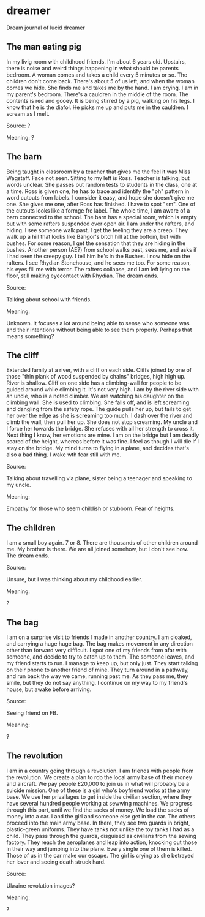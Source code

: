 dreamer
=======

Dream journal of lucid dreamer


The man eating pig
------------------

In my livig room with childhood friends. I'm about 6 years old. Upstairs, there is noise and weird things happening in what should be parents bedroom. A woman comes and takes a child every 5 minutes or so. The children don't come back. There's about 5 of us left, and when the woman comes we hide. She finds me and takes me by the hand. I am crying. I am in my parent's bedroom. There's a cauldren in the middle of the room. The contents is red and gooey. It is being stirred by a pig, walking on his legs. I know that he is the diafol. He picks me up and puts me in the cauldren. I scream as I melt.

Source: ?

Meaning: ?


The barn
--------

Being taught in classroom by a teacher that gives me the feel it was Miss Wagstaff. Face not seen. Sitting to my left is Ross. Teacher is talking, but words unclear. She passes out random tests to students in the class, one at a time. Ross is given one, he has to trace and identify the "ph" pattern in word cutouts from labels. I consider it easy, and hope she doesn't give me one. She gives me one, after Ross has finished. I have to spot "sm". One of the cutouts looks like a formge fre label. The whole time, I am aware of a barn connected to the school. The barn has a special room, which is empty but with some rafters suspended over open air. I am under the rafters, and hiding. I see someone walk past. I get the feeling they are a creep. They walk up a hill that looks like Bangor's bitch hill at the bottom, but with bushes. For some reason, I get the sensation that they are hiding in the bushes. Another person (AE?) from school walks past, sees me, and asks if I had seen the creepy guy. I tell him he's in the Bushes. I now hide on the rafters. I see Rhydian Stonehouse, and he sees me too. For some reason, his eyes fill me with terror. The rafters collapse, and I am left lying on the floor, still making eyecontact with Rhydian. The dream ends.

Source:

Talking about school with friends.

Meaning:

Unknown. It focuses a lot around being able to sense who someone was and their intentions without being able to see them properly. Perhaps that means something?


The cliff
---------

Extended family at a river, with a cliff on each side. Cliffs joined by one of those "thin plank of wood suspended by chains" bridges, high high up. River is shallow. Cliff on one side has a climbing-wall for people to be guided around while climbing it. It's not very high. I am by the river side with an uncle, who is a noted climber. We are watching his daughter on the climbing wall. She is used to climbing. She falls off, and is left screaming and dangling from the safety rope. The guide pulls her up, but fails to get her over the edge as she is screaming too much. I dash over the river and climb the wall, then pull her up. She does not stop screaming. My uncle and I force her towards the bridge. She refuses with all her strength to cross it. Next thing I know, her emotions are mine. I am on the bridge but I am deadly scared of the height, whereas before it was fine. I feel as though I will die if I stay on the bridge. My mind turns to flying in a plane, and decides that's also a bad thing. I wake wth fear still with me.

Source:

Talking about travelling via plane, sister being a teenager and speaking to my uncle.

Meaning:

Empathy for those who seem childish or stubborn. Fear of heights.

The children
------------

I am a small boy again. 7 or 8. There are thousands of other children around me. My brother is there. We are all joined somehow, but I don't see how. The dream ends.

Source:

Unsure, but I was thinking about my childhood earlier.

Meaning:

?

The bag
-------

I am on a surprise visit to friends I made in another country. I am cloaked, and carrying a huge huge bag. The bag makes movement in any direction other than forward very difficult. I spot one of my friends from afar with someone, and decide to try to catch up to them. The someone leaves, and my friend starts to run. I manage to keep up, but only just. They start talking on their phone to another friend of mine. They turn around in a pathway, and run back the way we came, running past me. As they pass me, they smile, but they do not say anything. I continue on my way to my friend's house, but awake before arriving.

Source:

Seeing friend on FB.

Meaning:

?

The revolution
--------------

I am in a country going through a revolution. I am friends with people from the revolution. We create a plan to rob the local army base of their money and aircraft. We pay people £20,000 to join us in what will probably be a suicide mission. One of these is a girl who's boyfriend works at the army base. We use her privallages to get inside the civilian section, where they have several hundred people working at sewwing machines. We progress through this part, until we find the sacks of money. We load the sacks of money into a car. I and the girl and someone else get in the car. The others proceed into the main army base. In there, they see two guards in bright, plastic-green uniforms. They have tanks not unlike the toy tanks I had as a child. They pass through the guards, disguised as civilians from the sewing factory. They reach the aeroplanes and leap into action, knocking out those in their way and jumping into the plane. Every single one of them is killed. Those of us in the car make our escape. The girl is crying as she betrayed her lover and seeing death struck hard. 

Source:

Ukraine revolution images?

Meaning:

?
